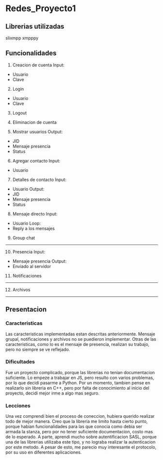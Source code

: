 # Redes_Proyecto1

## Librerias utilizadas
slixmpp
xmpppy

## Funcionalidades
1. Creacion de cuenta
  Input:
  - Usuario
  - Clave

2. Login
  - Usuario
  - Clave

3. Logout

4. Eliminacion de cuenta

5. Mostrar usuarios
  Output:
  - JID
  - Mensaje presencia
  - Status

6. Agregar contacto
  Input:
  - Usuario

7. Detalles de contacto
  Input:
  - Usuario
  Output:
  - JID
  - Mensaje presencia
  - Status

8. Mensaje directo
  Input:
  - Usuario
  Loop:
  - Reply a los mensajes

9. Group chat
  ---

10. Presencia
  Input:
  - Mensaje presencia
  Output:
  - Enviado al servidor

11. Notificaciones
  ---

12. Archivos
  ---

## Presentacion
### Caracteristicas
Las caracteristicas implementadas estan descritas anteriormente.
Mensaje grupal, notificaciones y archivos no se puedieron implementar.
Otras de las caracteristicas, como lo es el mensaje de presencia, realizan su trabajo, pero no siempre se ve reflejado.

### Dificultades
Fue un proyecto complicado, porque las librerias no tenian documentacion suficiente.
Lo empeze a trabajar en JS, pero resulto con varios problemas, por lo que decidi pasarme a Python.
Por un momento, tambien pense en realizarlo sin libreria en C++, pero por falta de conocimiento al inicio del proyecto, decidi mejor irme a algo mas seguro.

### Lecciones
Una vez comprendi bien el proceso de coneccion, hubiera querido realizar todo de mejor manera. Creo que la libreria me limito hasta cierto punto, porque habian funcionalidades para las que conocia como debia ser armada la stanza, pero por no tener suficiente documentacion, costo mas de lo esperado.
A parte, aprendi mucho sobre autentificacion SASL, porque una de las librerias utilizaba este tipo, y no lograba realizar la autenticacion por este metodo.
A pesar de esto, me parecio muy interesante el protocolo, por su uso en diferentes aplicaciones.